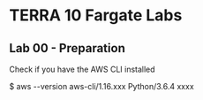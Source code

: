 # TERRA 10 Fargate Labs

## Lab 00 - Preparation

Check if you have the AWS CLI installed

$ aws --version
aws-cli/1.16.xxx Python/3.6.4 xxxx